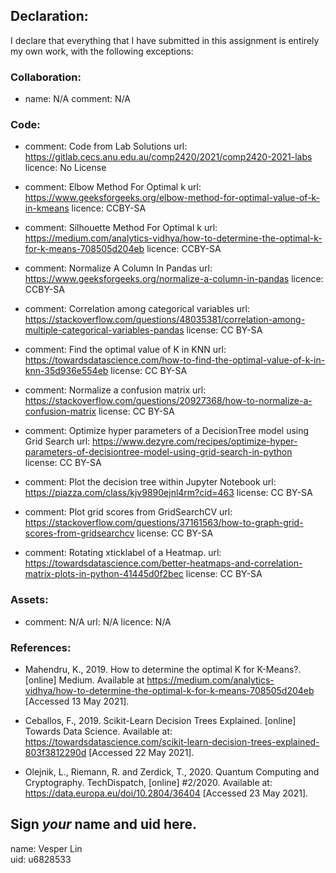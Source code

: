 ## Declaration:

I declare that everything that I have submitted in this assignment is entirely my own work, with the following exceptions:


### Collaboration:
  - name: N/A
    comment: 
      N/A

### Code:
  - comment: Code from Lab Solutions
    url: https://gitlab.cecs.anu.edu.au/comp2420/2021/comp2420-2021-labs
    licence: No License
   
  - comment: Elbow Method For Optimal k
    url: https://www.geeksforgeeks.org/elbow-method-for-optimal-value-of-k-in-kmeans
    licence: CCBY-SA 
    
  - comment: Silhouette Method For Optimal k
    url: https://medium.com/analytics-vidhya/how-to-determine-the-optimal-k-for-k-means-708505d204eb
    licence: CCBY-SA
    
  - comment: Normalize A Column In Pandas
    url: https://www.geeksforgeeks.org/normalize-a-column-in-pandas
    licence: CCBY-SA
    
  - comment: Correlation among categorical variables
    url: https://stackoverflow.com/questions/48035381/correlation-among-multiple-categorical-variables-pandas
    license: CC BY-SA
    
  - comment: Find the optimal value of K in KNN
    url: https://towardsdatascience.com/how-to-find-the-optimal-value-of-k-in-knn-35d936e554eb
    license: CC BY-SA
    
  - comment: Normalize a confusion matrix
    url: https://stackoverflow.com/questions/20927368/how-to-normalize-a-confusion-matrix
    license: CC BY-SA
    
  - comment: Optimize hyper parameters of a DecisionTree model using Grid Search
    url: https://www.dezyre.com/recipes/optimize-hyper-parameters-of-decisiontree-model-using-grid-search-in-python
    license: CC BY-SA
    
  - comment: Plot the decision tree within Jupyter Notebook
    url: https://piazza.com/class/kjv9890ejnl4rm?cid=463
    license: CC BY-SA
    
  - comment: Plot grid scores from GridSearchCV
    url: https://stackoverflow.com/questions/37161563/how-to-graph-grid-scores-from-gridsearchcv
    license: CC BY-SA
    
  - comment: Rotating xticklabel of a Heatmap.
    url: https://towardsdatascience.com/better-heatmaps-and-correlation-matrix-plots-in-python-41445d0f2bec
    license: CC BY-SA
    
### Assets:
  - comment: N/A
    url: N/A
    licence: N/A

### References:
  - Mahendru, K., 2019. How to determine the optimal K for K-Means?. [online] Medium. Available at <https://medium.com/analytics-vidhya/how-to-determine-the-optimal-k-for-k-means-708505d204eb> [Accessed 13 May 2021].
  
  - Ceballos, F., 2019. Scikit-Learn Decision Trees Explained. [online] Towards Data Science. Available at: <https://towardsdatascience.com/scikit-learn-decision-trees-explained-803f3812290d> [Accessed 22 May 2021].
  
  - Olejnik, L., Riemann, R. and Zerdick, T., 2020. Quantum Computing and Cryptography. TechDispatch, [online] #2/2020. Available at: <https://data.europa.eu/doi/10.2804/36404> [Accessed 23 May 2021].


## Sign *your* name and uid here. 

name: Vesper Lin  
uid: u6828533

